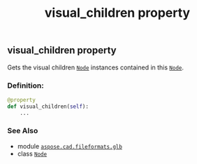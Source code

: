 ﻿---
title: visual_children property
second_title: Aspose.CAD for Python via .NET API References
description: 
type: docs
weight: 280
url: /python-net/aspose.cad.fileformats.glb/node/visual_children/
is_root: false
---

## visual_children property


Gets the visual children [`Node`](/cad/python-net/aspose.cad.fileformats.glb/node) instances contained in this [`Node`](/cad/python-net/aspose.cad.fileformats.glb/node).
### Definition:
```python
@property
def visual_children(self):
    ...
```

### See Also
* module [`aspose.cad.fileformats.glb`](../../)
* class [`Node`](/cad/python-net/aspose.cad.fileformats.glb/node)
